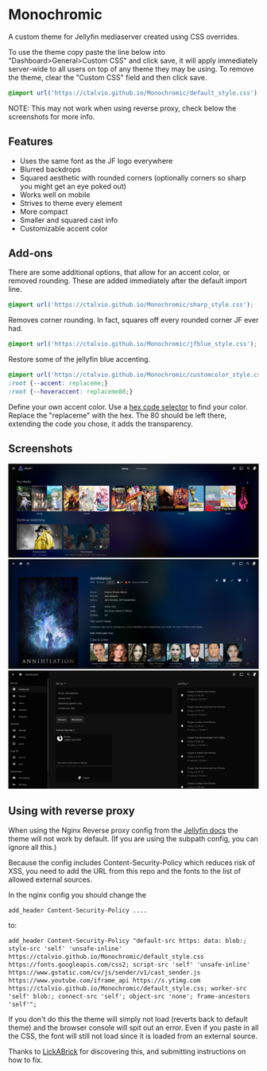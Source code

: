 # Monochromic
A custom theme for Jellyfin mediaserver created using CSS overrides. 

To use the theme copy paste the line below into "Dashboard>General>Custom CSS" and click save, it will apply immediately server-wide to all users on top of any theme they may be using. To remove the theme, clear the "Custom CSS" field and then click save.
```css
@import url('https://ctalvio.github.io/Monochromic/default_style.css');
```

NOTE: This may not work when using reverse proxy, check below the screenshots for more info.

## Features
- Uses the same font as the JF logo everywhere
- Blurred backdrops
- Squared aesthetic with rounded corners (optionally corners so sharp you might get an eye poked out)
- Works well on mobile
- Strives to theme every element
- More compact
- Smaller and squared cast info
- Customizable accent color

## Add-ons

There are some additional options, that allow for an accent color, or removed rounding. These are added immediately after the default import line.

```css
@import url('https://ctalvio.github.io/Monochromic/sharp_style.css');
```

Removes corner rounding. In fact, squares off  every rounded corner JF ever had.

```css
@import url('https://ctalvio.github.io/Monochromic/jfblue_style.css');
```

Restore some of the jellyfin blue accenting.

```css
@import url('https://ctalvio.github.io/Monochromic/customcolor_style.css');
:root {--accent: replaceme;}
:root {--hoveraccent: replaceme80;}
```

Define your own accent color. Use a [hex code selector](https://www.hexcolortool.com/) to find your color. Replace the "replaceme" with the hex. The 80 should be left there, extending the code you chose, it adds the transparency.

## Screenshots

![one](screenshots/1.png)
![two](screenshots/2.png)
![three](screenshots/3.png)


## Using with reverse proxy

When using the Nginx Reverse proxy config from the [Jellyfin docs](https://jellyfin.org/docs/general/networking/nginx.html) the theme will not work by default. (If you are using the subpath config, you can ignore all this.)

Because the config includes Content-Security-Policy which reduces risk of XSS, you need to add the URL from this repo and the fonts to the list of allowed external sources.

In the nginx config you should change the
```
add_header Content-Security-Policy ....
```
to:
```
add_header Content-Security-Policy "default-src https: data: blob:; style-src 'self' 'unsafe-inline' https://ctalvio.github.io/Monochromic/default_style.css https://fonts.googleapis.com/css2; script-src 'self' 'unsafe-inline' https://www.gstatic.com/cv/js/sender/v1/cast_sender.js https://www.youtube.com/iframe_api https://s.ytimg.com https://ctalvio.github.io/Monochromic/default_style.css; worker-src 'self' blob:; connect-src 'self'; object-src 'none'; frame-ancestors 'self'";
```

If you don't do this the theme will simply not load (reverts back to default theme) and the browser console will spit out an error. Even if you paste in all the CSS, the font will still not load since it is loaded from an external source.

Thanks to [LickABrick](https://github.com/LickABrick) for discovering this, and submitting instructions on how to fix.
